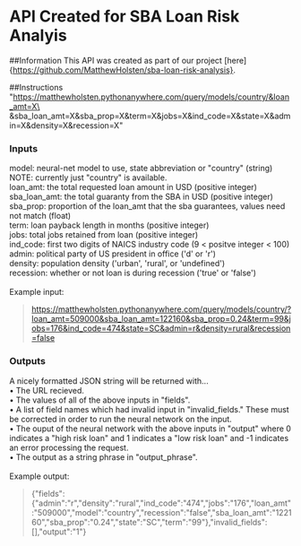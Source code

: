 # API Created for SBA Loan Risk Analyis

##Information
This API was created as part of our project [here]{https://github.com/MatthewHolsten/sba-loan-risk-analysis}.

##Instructions
"https://matthewholsten.pythonanywhere.com/query/models/country/&loan_amt=X\
&sba_loan_amt=X&sba_prop=X&term=X&jobs=X&ind_code=X&state=X&admin=X&density=X&recession=X"


### Inputs
model:          neural-net model to use, state abbreviation or "country" (string) NOTE: currently just "country" is available.\
loan_amt:       the total requested loan amount in USD (positive integer)\
sba_loan_amt:   the total guaranty from the SBA in USD (positive integer)\
sba_prop:       proportion of the loan_amt that the sba guarantees, values need not match (float)\
term:           loan payback length in months (positive integer)\
jobs:           total jobs retained from loan (positive integer)\
ind_code:       first two digits of NAICS industry code (9 < positve integer < 100)\
admin:          political party of US president in office ('d' or 'r')\
density:        population density ('urban', 'rural', or 'undefined')\
recession:      whether or not loan is during recession ('true' or 'false')\
\
Example input: 
> https://matthewholsten.pythonanywhere.com/query/models/country/?loan_amt=509000&sba_loan_amt=122160&sba_prop=0.24&term=99&jobs=176&ind_code=474&state=SC&admin=r&density=rural&recession=false

### Outputs
A nicely formatted JSON string will be returned with...\
• The URL recieved.\
• The values of all of the above inputs in "fields".\
• A list of field names which had invalid input in "invalid_fields." These must be
    corrected in order to run the neural network on the input.\
• The ouput of the neural network with the above inputs in "output" where 0 indicates
    a "high risk loan" and 1 indicates a "low risk loan" and -1 indicates an error processing
    the request.\
• The output as a string phrase in "output_phrase".\
\
Example output:
> {"fields":{"admin":"r","density":"rural","ind_code":"474","jobs":"176","loan_amt":"509000","model":"country","recession":"false","sba_loan_amt":"122160","sba_prop":"0.24","state":"SC","term":"99"},"invalid_fields":[],"output":"1"}
